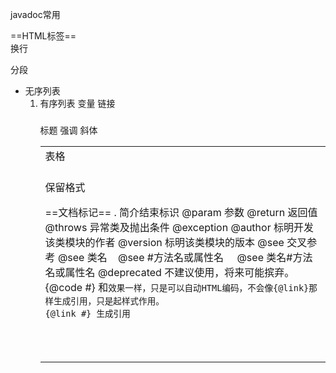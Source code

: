 javadoc常用

==HTML标签==
<br/> 换行
<p> 分段
<ul> <li> 无序列表
<ol> <li> 有序列表
<var></var> 变量
<a href=""></a> 链接
<h3></h3> 标题
<strong></strong> 强调
<em></em> 斜体
<table><thead><tbody><tr><td> 表格
<pre></pre> 保留格式


==文档标记==
. 简介结束标识
@param 参数
@return 返回值
@throws 异常类及抛出条件
@exception
@author 标明开发该类模块的作者 
@version 标明该类模块的版本 
@see 交叉参考
  @see 类名 
  @see #方法名或属性名  
  @see 类名#方法名或属性名
@deprecated  不建议使用，将来可能摈弃。
{@code #} 和<code>效果一样，只是可以自动HTML编码，不会像{@link}那样生成引用，只是起样式作用。
{@link #} 生成引用